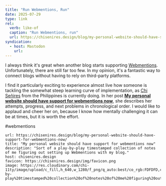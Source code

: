 ```yaml
---
title: "Run Webmentions, Run"
date: 2025-07-29 
type: link
rel:
  verb: like-of
  caption: "Run Webmentions, run"
  url: https://chisenires.design/blog/my-personal-website-should-have-support-for-webmentions-now/
syndication:
  - host: Mastodon
    url:
---
```


I always think it's great when another blog starts supporting [Webmentions](https://kiko.io/search/?q=webmention). Unfortunately, there are still far too few. In my opinion, it's a fantastic way to connect blogs without having to rely on third-party platforms.

I find it particularly exciting to experience almost live how someone is tackling the somewhat steep learning curve of implementation, as [Chi Señires](https://chisenires.design/) from the Philippines is currently doing. In her post [**My personal website should have support for webmentions now**](https://chisenires.design/blog/my-personal-website-should-have-support-for-webmentions-now/), she describes her attempts, progress, and next problems in chronological order. I would like to applaud and cheer her on, because I know how mentally challenging it can be at times, but it is worth the effort.

#webmentions

```cardlink
url: https://chisenires.design/blog/my-personal-website-should-have-support-for-webmentions-now/
title: "My personal website should have support for webmentions now"
description: "Sort of a play-by-play timestamped collection of notes of me figuring out setting up Webmentions with my blog."
host: chisenires.design
favicon: https://chisenires.design/img/favicon.png
image: https://res.cloudinary.com/chi-11ty/image/upload/c_fill,h_640,w_1280/f_png/q_auto:best/co_rgb:FDFDFD,c_fit,w_1071,l_text:open%20sans_60_bold_normal_left:My%20personal%20website%20should%20have%20support%20for%20webmentions%20now/fl_layer_apply,g_south_west,x_60,y_378/co_rgb:FDFDFD,c_fit,w_1071,l_text:open%20sans_36_normal_left:Sort%20of%20a%20play-by-play%20timestamped%20collection%20of%20notes%20of%20me%20figuring%20out%20setting%20up%20Webmentions%20with%20my%20blog./fl_layer_apply,g_north_west,x_60,y_298/co_rgb:FDFDFD,l_text:open%20sans_36_bold_normal_left:chisenires.design/fl_layer_apply,g_south_west,x_60,y_24/chisenires.design/thumbnail_odokru
```
